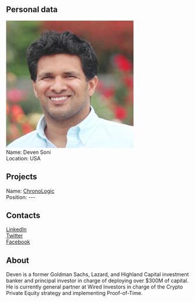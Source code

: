 ## Personal data
![ photo](photo/deven_soni.jpg)  
Name: Deven Soni    
Location: USA  
## Projects 
Name: [ChronoLogic](../projects/chronologic.md)  
Position: ---  
## Contacts
[LinkedIn](https://www.linkedin.com/in/dsoni/)  
[Twitter](https://twitter.com/dssoni)  
[Facebook](https://www.facebook.com/devensoni)  
## About
Deven is a former Goldman Sachs, Lazard, and Highland Capital investment banker and principal investor in charge of deploying over $300M of capital. He is currently general partner at Wired Investors in charge of the Crypto Private Equity strategy and implementing Proof-of-Time.
